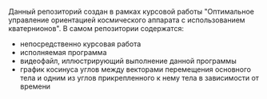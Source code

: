 Данный репозиторий создан в рамках курсовой работы "Оптимальное управление ориентацией космического аппарата с использованием кватернионов".
В самом репозитории содержатся:
- непосредственно курсовая работа
- исполняемая программа
- видеофайл, иллюстрирующий выполнение данной программы
- график косинуса углов между векторами перемещения основного тела и одним из углов прикрепленного к нему тела в зависимости от времени
